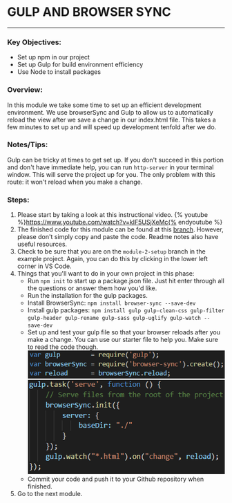# GULP AND BROWSER SYNC
---

### Key Objectives:
* Set up npm in our project
* Set up Gulp for build environment efficiency
* Use Node to install packages

### Overview:
In this module we take some time to set up an efficient development environment. We use
browserSync and Gulp to allow us to automatically reload the view after we save a change
in our index.html file. This takes a few minutes to set up and will speed up development
tenfold after we do.

### Notes/Tips:
Gulp can be tricky at times to get set up. If you don't succeed in this portion and don't
have immediate help, you can run `http-server` in your terminal window. This will serve the
project up for you. The only problem with this route: it won't reload when you make a change.

### Steps:
1. Please start by taking a look at this instructional video. {% youtube %}https://www.youtube.com/watch?v=kIF5USjXeMc{% endyoutube %}
2. The finished code for this module can be found at this [branch](https://github.com/ElevenfiftyAcademy/JavaScript-151-PortfolioStarter/tree/module-2-gulpsetup). However, please don't
   simply copy and paste the code. Readme notes also have useful resources.
3. Check to be sure that you are on the `module-2-setup` branch in the example project. Again,
   you can do this by clicking in the lower left corner in VS Code.
4. Things that you'll want to do in your own project in this phase:
    * Run `npm init` to start up a package.json file. Just hit enter through all the questions
      or answer them how you'd like.
    * Run the installation for the gulp packages.
    * Install BrowserSync: `npm install browser-sync --save-dev`
    * Install gulp packages: `npm install gulp gulp-clean-css gulp-filter gulp-header gulp-rename gulp-sass gulp-uglify gulp-watch --save-dev`
    * Set up and test your gulp file so that your browser reloads after you make a change. You can
      use our starter file to help you. Make sure to read the code though.
      <br>
      ![Variables](GulpVars.PNG) ![Function](GulpServe.PNG)
    * Commit your code and push it to your Github repository when finished.
5. Go to the next module.
